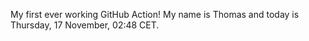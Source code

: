 My first ever working GitHub Action!
My name is Thomas and today is Thursday, 17 November, 02:48 CET. 

